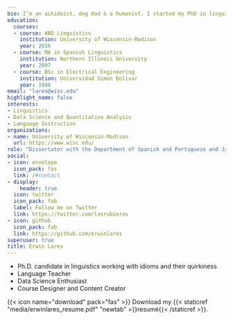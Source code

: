```yaml
---
bio: I’m an aikidoist, dog dad & a humanist. I started my PhD in linguistics in my forties. I speak Spanish natively and English as an L2 speaker. I love to travel, but I'm not too crazy about traaaaveling.
education:
  courses:
  - course: ABD Linguistics
    institution: University of Wisconsin-Madison  
    year: 2016
  - course: MA in Spanish Linguistics
    institution: Northern Illinois University
    year: 2007
  - course: BSc in Electrical Engineering 
    institution: Universidad Simón Bolívar
    year: 1998
email: "lares@wisc.edu"
highlight_name: false
interests:
- Linguistics
- Data Science and Quantitative Analysis
- Language Instruction
organizations:
- name: University of Wisconsin-Madison
  url: https://www.wisc.edu/
role: "Dissertator with the Department of Spanish and Portuguese and Japanese &<br/> Project Assistant with the Office of Research Cyberinfrastructure"
social:
- icon: envelope
  icon_pack: fas
  link: /#contact
- display:
    header: true
  icon: twitter
  icon_pack: fab
  label: Follow me on Twitter
  link: https://twitter.com/lasrubieras
- icon: github
  icon_pack: fab
  link: https://github.com/erwinlares
superuser: true
title: Erwin Lares
---
```


- Ph.D. candidate in linguistics working with idioms and their quirkiness
- Language Teacher
- Data Science Enthusiast   
- Course Designer and Content Creator

{{< icon name="download" pack="fas" >}} Download my {{< staticref "media/erwinlares_resume.pdf" "newtab" >}}resumé{{< /staticref >}}.


[//]: <> (I can replace this with a github address like https://github.com/erwinlares/cv/blob/main/erwinlarescv_awesome.pdf which works, but it opens it first on github then there's a download option)

[//]: <> ("https://github.com/erwinlares/cv/raw/main/erwinlarescv_awesome.pdf")